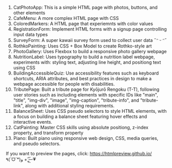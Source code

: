 1. CatPhotoApp: This is a simple HTML page with photos, buttons, and other elements
2. CafeMenu: A more complex HTML page with CSS
3. ColoredMarkers: A HTML page that experiemnts with color values
4. RegistrationForm: Implement HTML forms with a signup page controlling input data types
5. SurveyForm: A super kawaii survey form used to collect user data ˶ᵔ ᵕ ᵔ˶
6. RothkoPainting: Uses CSS + Box Model to create Rothko-style art
7. PhotoGallery: Uses Flexbox to build a responsive photo gallery webpage
8. NutritionLabel: Uses typography to build a nutrition label webpage, experiments with: styling text, adjusting line height, and positiong text using CSS
9. BuildingAccessibleQuiz: Use accessibility features such as keyboard shortcuts, ARIA attributes, and best practices in design to make a webpage accessible for people with disabilities.
10. TributePage: Built a tribute page for Kyōjurō Rengoku (T-T), following user stories such as including elements with specific IDs like "main", "title", "img-div", "image", "img-caption", "tribute-info", and "tribute-link", along with additional styling requirements.
11. BalanceSheet: Uses CSS pseudo selectors to style HTML elements, with a focus on building a balance sheet featuring hover effects and interactive events.
12. CatPainting: Master CSS skills using absolute positiong, z-index property, and transform property
13. Piano: Built piano using responsive web design, CSS, media queries, and pseudo selectors.


If you want to preview the pages, click: https://htmlpreview.github.io/ ٩(ˊᗜˋ*)و + —̳͟͞͞💗
